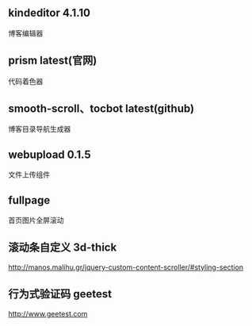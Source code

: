 ## kindeditor 4.1.10
博客编辑器

## prism latest(官网)
代码着色器

## smooth-scroll、tocbot latest(github)
博客目录导航生成器

## webupload 0.1.5
文件上传组件

## fullpage
首页图片全屏滚动

## 滚动条自定义 3d-thick
http://manos.malihu.gr/jquery-custom-content-scroller/#styling-section

## 行为式验证码 geetest
http://www.geetest.com